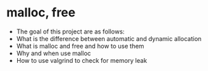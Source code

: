 # malloc, free
- The goal of this project are as follows:
- What is the difference between automatic and dynamic allocation
- What is malloc and free and how to use them
- Why and when use malloc
- How to use valgrind to check for memory leak
